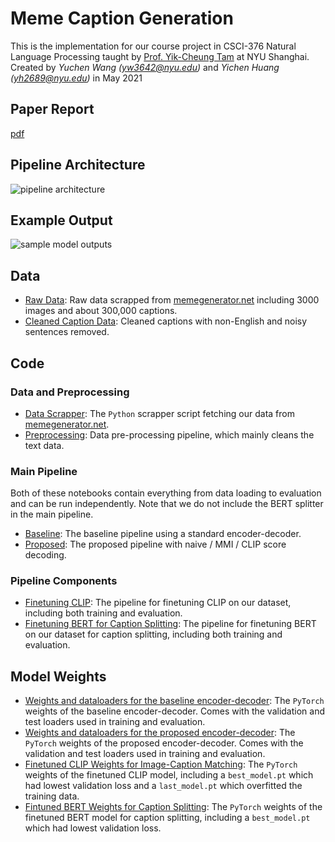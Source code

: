 # Meme Caption Generation
This is the implementation for our course project in CSCI-376 Natural Language Processing taught by [Prof. Yik-Cheung Tam](https://shanghai.nyu.edu/academics/faculty/directory/yik-cheung-wilson-tam) at NYU Shanghai.
Created by *Yuchen Wang (yw3642@nyu.edu)* and *Yichen Huang (yh2689@nyu.edu)* in May 2021

## Paper Report
[pdf](https://github.com/Zacchaeus14/CSCI-376-Project-Implementation/blob/main/nlp_final_report.pdf?raw=true)

## Pipeline Architecture
![pipeline architecture](https://github.com/Zacchaeus14/CSCI-376-Project-Implementation/blob/main/model_diagram.png?raw=true "pipeline architecture")

## Example Output
![sample model outputs](https://cdn.shanghai.nyu.edu/sites/default/files/media/screen_shot_2021-09-29_at_11.31.00_pm.png "sample model outputs")

## Data
- [Raw Data](https://www.kaggle.com/zacchaeus/meme-project-raw): Raw data scrapped from [memegenerator.net](www.memegenerator.net) including 3000 images and about 300,000 captions.
- [Cleaned Caption Data](https://www.kaggle.com/zacchaeus/meme-project-clean-json): Cleaned captions with non-English and noisy sentences removed.
## Code
### Data and Preprocessing
- [Data Scrapper](https://www.kaggle.com/zacchaeus/meme-data): The `Python` scrapper script fetching our data from [memegenerator.net](www.memegenerator.net).
- [Preprocessing](https://www.kaggle.com/zacchaeus/data-preprocess): Data pre-processing pipeline, which mainly cleans the text data.
### Main Pipeline
Both of these notebooks contain everything from data loading to evaluation and can be run independently. Note that we do not include the BERT splitter in the main pipeline.
- [Baseline](https://www.kaggle.com/ineed21eep/meme-baseline-final): The baseline pipeline using a standard encoder-decoder. 
- [Proposed](https://www.kaggle.com/winogradtamson/meme-variation-final): The proposed pipeline with naive / MMI / CLIP score decoding. 
### Pipeline Components
- [Finetuning CLIP](https://www.kaggle.com/zacchaeus/clip-finetune): The pipeline for finetuning CLIP on our dataset, including both training and evaluation.
- [Finetuning BERT for Caption Splitting](https://www.kaggle.com/zacchaeus/bert-splitter): The pipeline for finetuning BERT on our dataset for caption splitting, including both training and evaluation.
## Model Weights
- [Weights and dataloaders for the baseline encoder-decoder](https://www.kaggle.com/theotherotherwill/baseline-best): The `PyTorch` weights of the baseline encoder-decoder. Comes with the validation and test loaders used in training and evaluation.
- [Weights and dataloaders for the proposed encoder-decoder](https://www.kaggle.com/theotherotherwill/variation-best): The `PyTorch` weights of the proposed encoder-decoder. Comes with the validation and test loaders used in training and evaluation.
- [Finetuned CLIP Weights for Image-Caption Matching](https://www.kaggle.com/zacchaeus/clipfinetuneweights): The `PyTorch` weights of the finetuned CLIP model, including a `best_model.pt` which had lowest validation loss and a `last_model.pt` which overfitted the training data.
- [Fintuned BERT Weights for Caption Splitting](https://www.kaggle.com/zacchaeus/bert-splitter-dirty/settings): The `PyTorch` weights of the finetuned BERT model for caption splitting, including a `best_model.pt` which had lowest validation loss.
